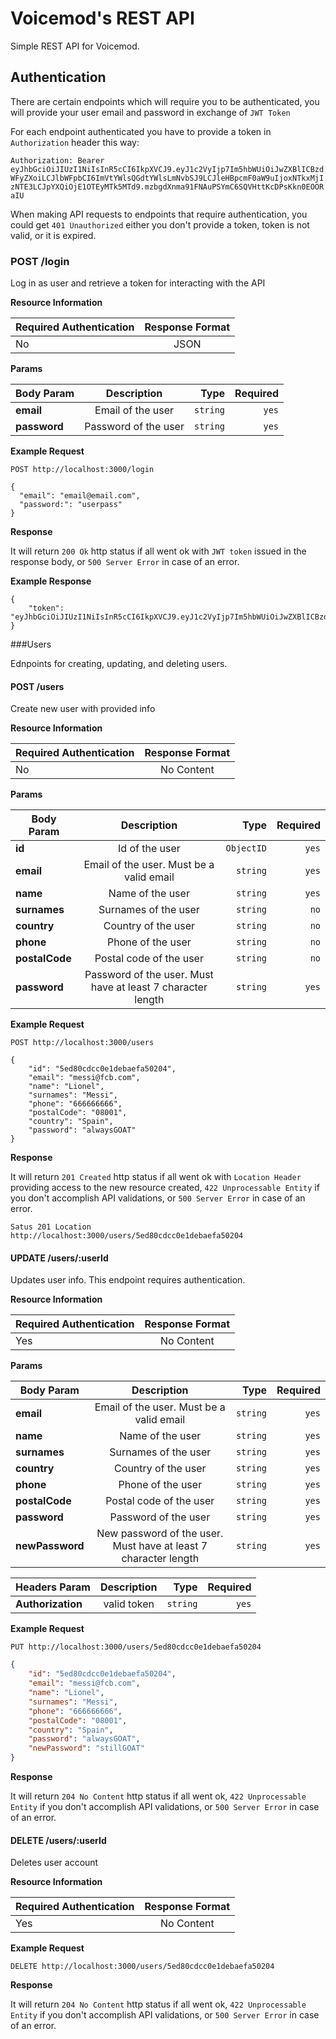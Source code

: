 # Voicemod's REST API

Simple REST API for Voicemod. 

## Authentication 

There are certain endpoints which will require you to be authenticated, you will provide your
user email and password in exchange of `JWT Token`

For each endpoint authenticated you have to provide a token in `Authorization` header this way: 

`Authorization: Bearer eyJhbGciOiJIUzI1NiIsInR5cCI6IkpXVCJ9.eyJ1c2VyIjp7Im5hbWUiOiJwZXBlICBzdWFyZXoiLCJlbWFpbCI6ImVtYWlsQGdtYWlsLmNvbSJ9LCJleHBpcmF0aW9uIjoxNTkxMjIzNTE3LCJpYXQiOjE1OTEyMTk5MTd9.mzbgdXnma91FNAuPSYmC6SQVHttKcDPsKkn0EOORaIU`

When making API requests to endpoints that require authentication, you could get `401 Unauthorized` either you don't provide a token, token is not valid, or it is expired.

### POST /login

Log in as user and retrieve a token for interacting with the API

**Resource Information**

| Required Authentication        | Response Format   |
| -------------|:-------------:|
| No    | JSON |

**Params**

| Body Param        | Description   | Type | Required  |
| -------------|:-------------:| -----:| -----: |
| **email**     | Email of the user | `string`| `yes` |
| **password**      | Password of the user      | `string`|  `yes` |


**Example Request**

`POST http://localhost:3000/login`

```json5
{
  "email": "email@email.com",
  "password:": "userpass"
}
```

**Response**

It will return `200 Ok` http status if all went ok with `JWT token` issued in the response body, or `500 Server Error` in case of an error.

**Example Response** 

```json5
{
    "token": "eyJhbGciOiJIUzI1NiIsInR5cCI6IkpXVCJ9.eyJ1c2VyIjp7Im5hbWUiOiJwZXBlICBzdWFyZXoiLCJlbWFpbCI6ImVtYWlsQGdtYWlsLmNvbSJ9LCJleHBpcmF0aW9uIjoxNTkxMjY3Mjk3LCJpYXQiOjE1OTEyNjM2OTd9.CIBLyT1c9jz7aAE_3eSNcFa9tJSAYY85f3FGPMXXcXg"
}
```

###Users

Ednpoints for creating, updating, and deleting users.

#### POST /users

Create new user with provided info

**Resource Information**

| Required Authentication        | Response Format   |
| -------------|:-------------:|
| No    | No Content |


**Params**

| Body Param        | Description   | Type | Required  |
| -------------|:-------------:| -----:| -----: |
| **id**     | Id of the user | `ObjectID`| `yes` |
| **email**      | Email of the user. Must be a valid email     | `string`|  `yes` |
| **name** | Name of the user     | `string` |   `yes` |`
| **surnames** | Surnames of the user     | `string` |   `no` |`
| **country** | Country of the user     | `string` |   `no` |`
| **phone** | Phone of the user     | `string` |   `no` |`
| **postalCode** | Postal code of the user     | `string` |   `no` |`
| **password** | Password of the user. Must have at least 7 character length    | `string` |   `yes` |`


**Example Request**

`POST http://localhost:3000/users`

```json5
{
	"id": "5ed80cdcc0e1debaefa50204",
	"email": "messi@fcb.com",
	"name": "Lionel",
	"surnames": "Messi",
	"phone": "666666666",
	"postalCode": "08001",
	"country": "Spain",
	"password": "alwaysGOAT"
}
```

**Response** 

It will return `201 Created` http status if all went ok with `Location Header` providing access to the new resource created, `422 Unprocessable Entity` if you don't accomplish API validations, or `500 Server Error` in case of an error.

`Satus 201 Location http://localhost:3000/users/5ed80cdcc0e1debaefa50204`

#### UPDATE /users/:userId

Updates user info. This endpoint requires authentication.

**Resource Information**

| Required Authentication        | Response Format   |
| -------------|:-------------:|
| Yes    | No Content |

**Params**

| Body Param        | Description   | Type | Required  |
| -------------|:-------------:| -----:| -----: |
| **email**      | Email of the user. Must be a valid email     | `string`|  `yes` |
| **name** | Name of the user     | `string` |   `yes` |`
| **surnames** | Surnames of the user     | `string` |   `yes` |`
| **country** | Country of the user     | `string` |   `yes` |`
| **phone** | Phone of the user     | `string` |   `yes` |`
| **postalCode** | Postal code of the user     | `string` |   `yes` |`
| **password** | Password of the user    | `string` |   `yes` |`
| **newPassword** | New password of the user. Must have at least 7 character length    | `string` |   `yes` |`

| Headers Param        | Description   | Type | Required  |
| -------------|:-------------:| -----:| -----: |
| **Authorization**      | valid token    | `string`|  `yes` |

**Example Request** 

`PUT http://localhost:3000/users/5ed80cdcc0e1debaefa50204`

```json
{
	"id": "5ed80cdcc0e1debaefa50204",
	"email": "messi@fcb.com",
	"name": "Lionel",
	"surnames": "Messi",
	"phone": "666666666",
	"postalCode": "08001",
	"country": "Spain",
	"password": "alwaysGOAT",
	"newPassword": "stillGOAT"
}
```

**Response** 

It will return `204 No Content` http status if all went ok, `422 Unprocessable Entity` if you don't accomplish API validations, or `500 Server Error` in case of an error.

#### DELETE /users/:userId

Deletes user account

**Resource Information**

| Required Authentication        | Response Format   |
| -------------|:-------------:|
| Yes    | No Content |

**Example Request** 

`DELETE http://localhost:3000/users/5ed80cdcc0e1debaefa50204`

**Response** 

It will return `204 No Content` http status if all went ok, `422 Unprocessable Entity` if you don't accomplish API validations, or `500 Server Error` in case of an error.


